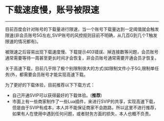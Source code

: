 # 下载速度慢，账号被限速

---

目前百度会针对账号的下载量进行限速，当一个账号下载量达到一定阈值就会触发限速(非会员账号5G左右,SVIP账号的风控规则目前不明确，从几百G到几个T触发限速的情况都有)。

被限速之后容易出现下载速度慢、下载提示403错误、掉连接数等问题，会员账号通常需要等待一周甚至更长时间才会恢复，非会员账号通常需要开通会员才恢复。

关于高速下载，目前几乎除了极个别限制很大的方式(如限制文件小于5G,限制单任务)外，都需要会员账号才能实现高速下载。

为了更好的下载体验，目前推荐以下下载方式：

- 自己开通SVIP可以获得最好的下载体验。(**推荐**)
- 市面上有一些商家制作了一些Lua插件，来进行SVIP的共享，实现高速下载，但是由于SVIP有成本，本人并不能保证商家不会跑路，所以这里不进行推荐，如果有人在使用中遇到任何问题，或者财务方面的损失，本人也概不负责。

